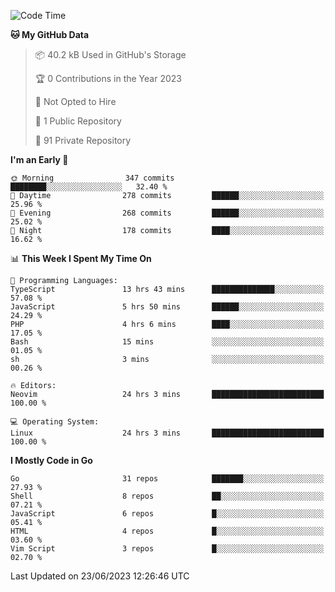 
<!--START_SECTION:waka-->
![Code Time](http://img.shields.io/badge/Code%20Time-3%2C709%20hrs%2032%20mins-blue)

**🐱 My GitHub Data** 

> 📦 40.2 kB Used in GitHub's Storage 
 > 
> 🏆 0 Contributions in the Year 2023
 > 
> 🚫 Not Opted to Hire
 > 
> 📜 1 Public Repository 
 > 
> 🔑 91 Private Repository 
 > 
**I'm an Early 🐤** 

```text
🌞 Morning                347 commits         ████████░░░░░░░░░░░░░░░░░   32.40 % 
🌆 Daytime                278 commits         ██████░░░░░░░░░░░░░░░░░░░   25.96 % 
🌃 Evening                268 commits         ██████░░░░░░░░░░░░░░░░░░░   25.02 % 
🌙 Night                  178 commits         ████░░░░░░░░░░░░░░░░░░░░░   16.62 % 
```


📊 **This Week I Spent My Time On** 

```text
💬 Programming Languages: 
TypeScript               13 hrs 43 mins      ██████████████░░░░░░░░░░░   57.08 % 
JavaScript               5 hrs 50 mins       ██████░░░░░░░░░░░░░░░░░░░   24.29 % 
PHP                      4 hrs 6 mins        ████░░░░░░░░░░░░░░░░░░░░░   17.05 % 
Bash                     15 mins             ░░░░░░░░░░░░░░░░░░░░░░░░░   01.05 % 
sh                       3 mins              ░░░░░░░░░░░░░░░░░░░░░░░░░   00.26 % 

🔥 Editors: 
Neovim                   24 hrs 3 mins       █████████████████████████   100.00 % 

💻 Operating System: 
Linux                    24 hrs 3 mins       █████████████████████████   100.00 % 
```

**I Mostly Code in Go** 

```text
Go                       31 repos            ███████░░░░░░░░░░░░░░░░░░   27.93 % 
Shell                    8 repos             ██░░░░░░░░░░░░░░░░░░░░░░░   07.21 % 
JavaScript               6 repos             █░░░░░░░░░░░░░░░░░░░░░░░░   05.41 % 
HTML                     4 repos             █░░░░░░░░░░░░░░░░░░░░░░░░   03.60 % 
Vim Script               3 repos             █░░░░░░░░░░░░░░░░░░░░░░░░   02.70 % 
```




 Last Updated on 23/06/2023 12:26:46 UTC
<!--END_SECTION:waka-->
